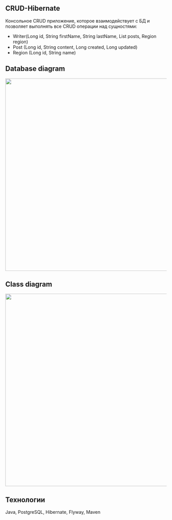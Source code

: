 ## CRUD-Hibernate
Консольное CRUD приложение, которое взаимодействует с БД и позволяет выполнять все CRUD операции над сущностями:
- Writer(Long id, String firstName, String lastName, List<Post> posts, Region region)
- Post (Long id, String content, Long created, Long updated)
- Region (Long id, String name)

##  Database diagram                                                                                                                                                 
<img src="https://github.com/git4ef/CRUD-Hibernate/assets/140438465/96bd1a88-e912-4745-80d1-065c9f9ebc0e" width="600">  

## Class diagram
<img src="https://github.com/git4ef/CRUD-JDBC/assets/140438465/4daad626-0e52-45c6-92fc-3ca50933e6a3" width="600">  

## Технологии
Java, PostgreSQL, Hibernate, Flyway, Maven
